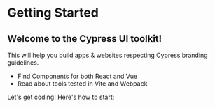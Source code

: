 # Getting Started

## Welcome to the Cypress UI toolkit!

This will help you build apps & websites respecting Cypress branding guidelines.<br/>

- Find Components for both React and Vue
- Read about tools tested in Vite and Webpack

Let's get coding! Here's how to start:
